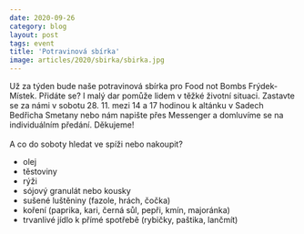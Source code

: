 ```yaml
---
date: 2020-09-26
category: blog
layout: post
tags: event
title: 'Potravinová sbírka'
image: articles/2020/sbirka/sbirka.jpg
---
```

Už za týden bude naše potravinová sbírka pro Food not Bombs Frýdek-Místek. Přidáte se? I malý dar pomůže lidem v těžké životní situaci. Zastavte se za námi v sobotu 28. 11. mezi 14 a 17 hodinou k altánku v Sadech Bedřicha Smetany nebo nám napište přes Messenger a domluvíme se na individuálním předání. Děkujeme!
<br>
<br>
A co do soboty hledat ve spíži nebo nakoupit?
- olej
- těstoviny
- rýži
- sójový granulát nebo kousky
- sušené luštěniny (fazole, hrách, čočka)
- koření (paprika, kari, černá sůl, pepři, kmín, majoránka)
- trvanlivé jídlo k přímé spotřebě (rybičky, paštika, lančmít)